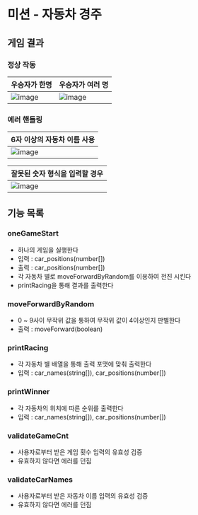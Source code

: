 # 미션 - 자동차 경주

## 게임 결과

### 정상 작동

| 우승자가 한명                                                                                                | 우승자가 여러 명                                                                                             |
| ------------------------------------------------------------------------------------------------------------ | ------------------------------------------------------------------------------------------------------------ |
| ![image](https://github.com/TaePoong719/AlgorithmStudy/assets/98576512/4fbc6caf-4a47-49b0-a511-4bfe0ae54b6b) | ![image](https://github.com/TaePoong719/AlgorithmStudy/assets/98576512/151f9bb3-0474-446f-9a44-db964c83068f) |

### 에러 핸들링

| 6자 이상의 자동차 이름 사용                                                                                  |
| ------------------------------------------------------------------------------------------------------------ |
| ![image](https://github.com/TaePoong719/AlgorithmStudy/assets/98576512/545d286e-4952-47f1-a3f0-aee73c5cc70c) |

| 잘못된 숫자 형식을 입력할 경우                                                                               |
| ------------------------------------------------------------------------------------------------------------ |
| ![image](https://github.com/TaePoong719/AlgorithmStudy/assets/98576512/4c87a137-21b6-40d5-9f18-41943c15cd1a) |

## 기능 목록

### oneGameStart

- 하나의 게임을 실행한다
- 입력 : car_positions(number[])
- 출력 : car_positions(number[])
- 각 자동차 별로 moveForwardByRandom를 이용하여 전진 시킨다
- printRacing을 통해 결과를 출력한다

### moveForwardByRandom

- 0 ~ 9사이 무작위 값을 통하여 무작위 값이 4이상인지 판별한다
- 출력 : moveForward(boolean)

### printRacing

- 각 자동차 별 배열을 통해 출력 포맷에 맞춰 출력한다
- 입력 : car_names(string[]), car_positions(number[])

### printWinner

- 각 자동차의 위치에 따른 순위를 출력한다
- 입력 : car_names(string[]), car_positions(number[])

### validateGameCnt

- 사용자로부터 받은 게임 횟수 입력의 유효성 검증
- 유효하지 않다면 에러를 던짐

### validateCarNames

- 사용자로부터 받은 자동차 이름 입력의 유효성 검증
- 유효하지 않다면 에러를 던짐
